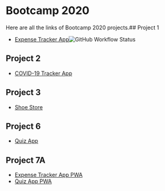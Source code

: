# Bootcamp 2020

Here are all the links of Bootcamp 2020 projects.## Project 1

- [Expense Tracker App](https://www.bootcamp-2020_expense_tracker_app.surge.sh)![GitHub Workflow Status](https://img.shields.io/github/workflow/status/GroovierHen/Bootcamp-2020/expense-tracker-app.yaml)

## Project 2

- [COVID-19 Tracker App](https://www.bootcamp-2020_covid_19_tracker_app.surge.sh)

## Project 3

- [Shoe Store](https://www.bootcamp-2020_shoe_store_app.surge.sh)

## Project 6

- [Quiz App](https://www.bootcamp-2020_quiz_app.surge.sh)

## Project 7A

- [Expense Tracker App PWA](https://www.bootcamp-2020_expense_tracker_app.surge.sh)
- [Quiz App PWA](https://www.bootcamp-2020_quiz_app.surge.sh)
